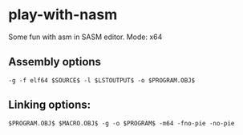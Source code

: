 # play-with-nasm
Some fun with asm in SASM editor. Mode: x64

## Assembly options
```
-g -f elf64 $SOURCE$ -l $LSTOUTPUT$ -o $PROGRAM.OBJ$
```
## Linking options:
```
$PROGRAM.OBJ$ $MACRO.OBJ$ -g -o $PROGRAM$ -m64 -fno-pie -no-pie
```
